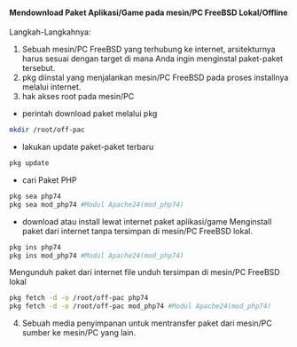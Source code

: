#### Mendownload Paket Aplikasi/Game pada mesin/PC FreeBSD Lokal/Offline
Langkah-Langkahnya:
1. Sebuah mesin/PC FreeBSD yang terhubung ke internet, arsitekturnya harus sesuai dengan target di mana Anda ingin menginstal paket-paket tersebut.
2. pkg diinstal yang menjalankan mesin/PC FreeBSD pada proses installnya melalui internet.
3. hak akses root pada mesin/PC
- perintah download paket melalui pkg
```sh
mkdir /root/off-pac
```
- lakukan update paket-paket terbaru
```sh
pkg update
```
- cari Paket PHP
```sh
pkg sea php74
pkg sea mod_php74 #Modul Apache24(mod_php74)
```
- download atau install lewat internet paket aplikasi/game
Menginstall paket dari internet tanpa tersimpan di mesin/PC FreeBSD lokal.
```sh
pkg ins php74
pkg ins mod_php74 #Modul Apache24(mod_php74)
```
Mengunduh paket dari internet file unduh tersimpan di mesin/PC FreeBSD lokal
```sh
pkg fetch -d -o /root/off-pac php74
pkg fetch -d -o /root/off-pac mod_php74 #Modul Apache24(mod_php74)
```
4. Sebuah media penyimpanan untuk mentransfer paket dari mesin/PC sumber ke mesin/PC yang lain.
